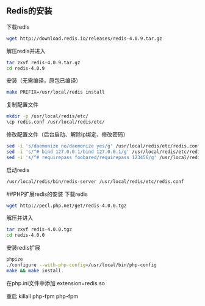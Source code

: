 ## Redis的安装
下载redis
```bash
wget http://download.redis.io/releases/redis-4.0.9.tar.gz
```
解压redis并进入
```bash
tar zxvf redis-4.0.9.tar.gz
cd redis-4.0.9
```
安装（无需编译，原包已编译）
```bash
make PREFIX=/usr/local/redis install
```
复制配置文件
```bash
mkdir -p /usr/local/redis/etc/
\cp redis.conf /usr/local/redis/etc/
```
修改配置文件（后台启动、解除ip绑定、修改密码）
```bash
sed -i 's/daemonize no/daemonize yes/g' /usr/local/redis/etc/redis.conf
sed -i 's/^# bind 127.0.0.1/bind 127.0.0.1/g' /usr/local/redis/etc/redis.conf
sed -i 's/^# requirepass foobared/requirepass 123456/g' /usr/local/redis/etc/redis.conf
```
启动redis
```bash
/usr/local/redis/bin/redis-server /usr/local/redis/etc/redis.conf
```

##PHP扩展redis的安装
下载redis
```bash
wget http://pecl.php.net/get/redis-4.0.0.tgz
```
解压并进入
```bash
tar zxvf redis-4.0.0.tgz
cd redis-4.0.0
```
安装redis扩展
```bash
phpize
./configure --with-php-config=/usr/local/bin/php-config
make && make install
```

在php.ini文件中添加
extension=redis.so

重启
killall php-fpm
php-fpm